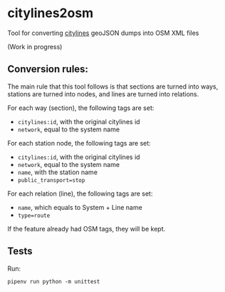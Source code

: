 # citylines2osm
Tool for converting [citylines](https://www.citylines.co) geoJSON dumps into OSM XML files

(Work in progress)

## Conversion rules:
The main rule that this tool follows is that sections are turned into ways, stations are turned into nodes, and lines are turned into relations.

For each way (section), the following tags are set:
- `citylines:id`, with the original citylines id
- `network`, equal to the system name

For each station node, the following tags are set:
- `citylines:id`, with the original citylines id
- `network`, equal to the system name
- `name`, with the station name
- `public_transport=stop`

For each relation (line), the following tags are set:
- `name`, which equals to System + Line name
- `type=route`

If the feature already had OSM tags, they will be kept.

## Tests
Run:
```
pipenv run python -m unittest
```
